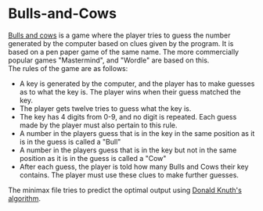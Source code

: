 # Bulls-and-Cows
<a href="https://en.wikipedia.org/wiki/Bulls_and_Cows"> Bulls and cows</a> is a game where the player tries to guess the number generated by the computer based on clues given by the program. It is based on a pen paper game of the same name. The more commercially popular games "Mastermind", and "Wordle" are based on this.<br>
The rules of the game are as follows:
<ul>
  <li>A key is generated by the computer, and the player has to make guesses as to what the key is. The player wins when their guess matched the key.</li>
  <li>The player gets twelve tries to guess what the key is.</li>
  <li>The key has 4 digits from 0-9, and no digit is repeated. Each guess made by the player must also pertain to this rule.</li>
  <li>A number in the players guess that is in the key in the same position as it is in the guess is called a "Bull"</li>
  <li>A number in the players guess that is in the key but not in the same position as it is in the guess is called a "Cow"</li>
  <li>After each guess, the player is told how many Bulls and Cows their key contains. The player must use these clues to make further guesses.</li>
</ul>

The minimax file tries to predict the optimal output using <a href="http://www.cs.uni.edu/~wallingf/teaching/cs3530/resources/knuth-mastermind.pdf">Donald Knuth's algorithm</a>.
